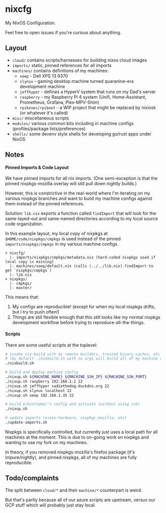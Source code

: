 # nixcfg

My NixOS Configuration.

Feel free to open issues if you're curious about anything.

## Layout

- `cloud/` contains scripts/harnesses for building nixos cloud images
- `imports/` static, pinned references for all imports
- `machines/` contains definitions of my machines:
  - `xeep` - Dell XPS 13 9370
  - `slynux` - gaming desktop machine turned quaranine-era development machine
  - `jeffhyper` - defines a HyperV system that runs on my Dad's server
  - `raspberry` - my Raspberry Pi 4 system (Unifi, Home-Assistant, Prometheus, Grafana, Plex-MPV-Shim)
  - `rpikexec/rpiboot` - a WIP project that might be replaced by nixiosk (or whatever it's called)
- `misc/` miscellaneous scripts
- `modules/` various common bits including in machine configs (profiles/package lists/preferences)
- `shells/` some devenv style shells for developing go/rust apps under NixOS

## Notes

#### Pinned Imports & Code Layout

We have pinned imports for all nix imports. (One semi-exception is that the
pinned nixpkgs-mozilla overlay will still pull down nightly builds.)

However, this is constrictive in the real-world where I'm iterating on my various
nixpkgs branches and want to build my machine configs against them instead of the pinned references.

Solution: `lib.nix` exports a function called `findImport` that will look 
for the same-layed-out and same-named directories according to my local source code organization.

In this example layout, my local copy of nixpkgs at `$HOME/code/nixpkgs/cmpkgs` is used instead of the pinned
`imports/nixpkgs/cmpkgs` in my various machine configs.

```
+ nixcfg/
  |- imports/nixpkgs/cmpkgs/metadata.nix (hard-coded nixpkgs used if local copy is missing)
  |- machines/xeep/default.nix (calls (../../lib.nix).findImport to get `nixpkgs/cmpkgs`)
  |- lib.nix
+ nixpkgs/
  |- cmpkgs/
  |- master/
```

This means that:

1. My configs are reproducible! (except for when my local nixpkgs drifts, but I try to push often!)
2. Things are still flexible enough that this still looks like my normal nixpkgs development workflow
   before trying to reproduce-all-the-things.

#### Scripts

There are some useful scripts at the toplevel:

```bash
# invoke nix-build with my remote builders, trusted binary caches, etc
# (by default ./nixbuild.sh with no args will build all of my machine configs)
./nixbuild.sh

# build and deploy machine config
./nixup.sh ${MACHINE_NAME} ${MACHINE_SSH_IP} ${MACHINE_SSH_PORT}
./nixup.sh raspberry 192.168.1.2 22
./nixup.sh jeffhyper sadiethedog.duckdns.org 22
./nixup.sh slynux localhost 22
./nixup.sh xeep 192.168.1.35 22

# build $(hostname)'s config and activate (without using ssh)
./nixup.sh

# update imports (nixos-hardware, nixpkgs-mozilla, etc)
./update-imports.sh
```

Nixpkgs is specifically controlled, but currently just uses a local path for all machines at the moment. This is due to on-going work on nixpkgs and wanting to use my fork on my machines.

In theory, if you removed nixpkgs-mozilla's firefox package (it's impure/nightly), and pinned nixpkgs, all of my machines are fully reproducible.

## Todo/complaints

The split between `cloud/*` and their `machine/*` counterpart is weird.

But that's partly because all of our azure scripts are upstream, versus our GCP
stuff which will probably just stay local.
